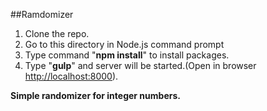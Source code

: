 ##Ramdomizer

1. Clone the repo. 
2. Go to this directory in Node.js command prompt 
3. Type command "**npm install**" to install packages.
4. Type "**gulp**" and server will be started.(Open in browser [http://localhost:8000](http://localhost:8000)).

**Simple randomizer for integer numbers.**
